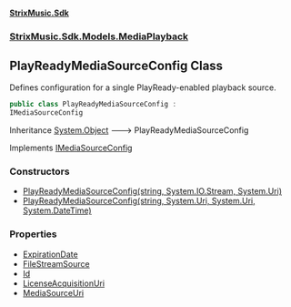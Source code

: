 #### [StrixMusic.Sdk](./index.md 'index')
### [StrixMusic.Sdk.Models.MediaPlayback](./StrixMusic-Sdk-Models-MediaPlayback.md 'StrixMusic.Sdk.Models.MediaPlayback')
## PlayReadyMediaSourceConfig Class
Defines configuration for a single PlayReady-enabled playback source.  
```csharp
public class PlayReadyMediaSourceConfig :
IMediaSourceConfig
```
Inheritance [System.Object](https://docs.microsoft.com/en-us/dotnet/api/System.Object 'System.Object') &#129106; PlayReadyMediaSourceConfig  

Implements [IMediaSourceConfig](./StrixMusic-Sdk-Interfaces-MediaPlayback-IMediaSourceConfig.md 'StrixMusic.Sdk.Interfaces.MediaPlayback.IMediaSourceConfig')  
### Constructors
- [PlayReadyMediaSourceConfig(string, System.IO.Stream, System.Uri)](./StrixMusic-Sdk-Models-MediaPlayback-PlayReadyMediaSourceConfig-PlayReadyMediaSourceConfig(string_System-IO-Stream_System-Uri).md 'StrixMusic.Sdk.Models.MediaPlayback.PlayReadyMediaSourceConfig.PlayReadyMediaSourceConfig(string, System.IO.Stream, System.Uri)')
- [PlayReadyMediaSourceConfig(string, System.Uri, System.Uri, System.DateTime)](./StrixMusic-Sdk-Models-MediaPlayback-PlayReadyMediaSourceConfig-PlayReadyMediaSourceConfig(string_System-Uri_System-Uri_System-DateTime).md 'StrixMusic.Sdk.Models.MediaPlayback.PlayReadyMediaSourceConfig.PlayReadyMediaSourceConfig(string, System.Uri, System.Uri, System.DateTime)')
### Properties
- [ExpirationDate](./StrixMusic-Sdk-Models-MediaPlayback-PlayReadyMediaSourceConfig-ExpirationDate.md 'StrixMusic.Sdk.Models.MediaPlayback.PlayReadyMediaSourceConfig.ExpirationDate')
- [FileStreamSource](./StrixMusic-Sdk-Models-MediaPlayback-PlayReadyMediaSourceConfig-FileStreamSource.md 'StrixMusic.Sdk.Models.MediaPlayback.PlayReadyMediaSourceConfig.FileStreamSource')
- [Id](./StrixMusic-Sdk-Models-MediaPlayback-PlayReadyMediaSourceConfig-Id.md 'StrixMusic.Sdk.Models.MediaPlayback.PlayReadyMediaSourceConfig.Id')
- [LicenseAcquisitionUri](./StrixMusic-Sdk-Models-MediaPlayback-PlayReadyMediaSourceConfig-LicenseAcquisitionUri.md 'StrixMusic.Sdk.Models.MediaPlayback.PlayReadyMediaSourceConfig.LicenseAcquisitionUri')
- [MediaSourceUri](./StrixMusic-Sdk-Models-MediaPlayback-PlayReadyMediaSourceConfig-MediaSourceUri.md 'StrixMusic.Sdk.Models.MediaPlayback.PlayReadyMediaSourceConfig.MediaSourceUri')
